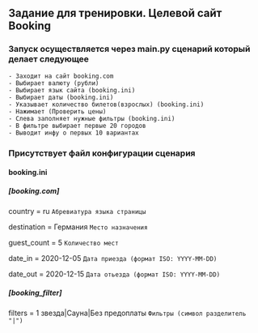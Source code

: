 ## Задание для тренировки. Целевой сайт Booking

### Запуск осуществляется через main.py сценарий который делает следующее
    - Заходит на сайт booking.com
    - Выбирает валюту (рубли)
    - Выбирает язык сайта (booking.ini)
    - Выбирает даты (booking.ini)
    - Указывает количество билетов(взрослых) (booking.ini)
    - Нажимает (Проверить цены)
    - Слева заполняет нужные фильтры (booking.ini)
    - В фильтре выбирает первые 20 городов
    - Выводит инфу о первых 10 вариантах

### Присутствует файл конфигурации сценария

#### booking.ini
##### [booking.com]

country = ru `Абревиатура языка страницы`

destination = Германия `Место назначения`

guest_count = 5 `Количество мест`

date_in = 2020-12-05 `Дата приезда (формат ISO: YYYY-MM-DD)`

date_out = 2020-12-15 `Дата отьезда (формат ISO: YYYY-MM-DD)`

##### [booking_filter]

filters = 1 звезда|Сауна|Без предоплаты `Фильтры (символ разделитель "|")`
